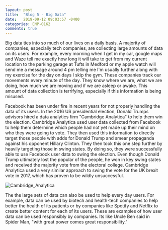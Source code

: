 ```yaml
---
layout: post
title:  "Blog 5 - Big Data"
date:   2019-09-12 09:03:57 -0400
categories: ENP-0162
comments: true
---
```

Big data ties into so much of our lives on a daily basis.  A majority of companies, especially tech companies, are collecting large amounts of data on its users.  For example, every morning when I get in my car, google maps and Waze tell me exactly how long it will take to get from my current location to the parking garage at Tufts in Medford or my apple watch will send me a message around 4 pm telling me I'm usually further along with my exercise for the day on days I skip the gym.  These companies track our movements every minute of the day.  They know where we are, what we are doing, how much we are moving and if we are asleep or awake.  This amount of data collection is terrifying, especially if this information is being misused.  

Facebook has been under fire in recent years for not properly handling the data of its users.  In the 2016 US presidential election, Donald Trumps advisors hired a data analytics firm "Cambridge Analytica" to help them win the election.  Cambridge Analytica used user data collected from Facebook to help them determine which people had not yet made up their mind on who they were going to vote.  They then used this information to directly target those people with adds for Donald Trump and smear propaganda against his opponent Hillary Clinton.  They then took this one step further by heavily targeting those in swing states.  By doing so, they were successfully able to use Facebook user data to swing the election.  Even though Donald Trump ultimately lost the popular of the people, he won in key swing states and received the majority vote from the electoral college.  Cambridge Analytica used a very similar approach to swing the vote for the UK brexit vote in 2017, which has proven to be wildly unsuccessful.

![Cambridge_Analytica](/img/Cambridge-Analytica.jpg)

The the large sets of data can also be used to help every day users.  For example, data can be used by biotech and health-tech companies to help better the health of its patients or by companies like Spotify and Netflix to create better content for each of its users.  These are examples of how user data can be used responsibly by companies.  Its like Uncle Ben said in Spider Man, "with great power comes great responsibility."
